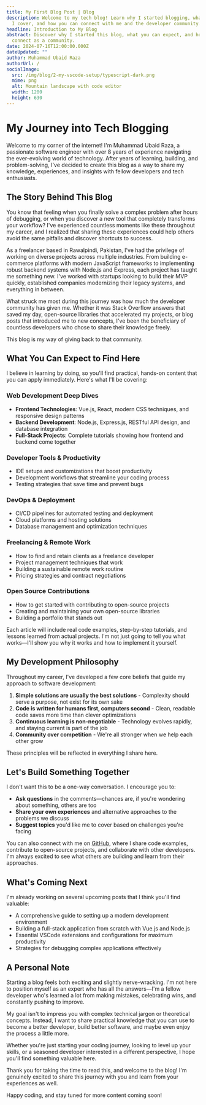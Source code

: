 ```yaml
---
title: My First Blog Post | Blog
description: Welcome to my tech blog! Learn why I started blogging, what topics
  I cover, and how you can connect with me and the developer community.
headline: Introduction to My Blog
abstract: Discover why I started this blog, what you can expect, and how we can
  connect as a community.
date: 2024-07-16T12:00:00.000Z
dateUpdated: ""
author: Muhammad Ubaid Raza
authorUrl: /
socialImage:
  src: /img/blog/2-my-vscode-setup/typescript-dark.png
  mime: png
  alt: Mountain landscape with code editor
  width: 1200
  height: 630
---
```


# My Journey into Tech Blogging

Welcome to my corner of the internet! I'm Muhammad Ubaid Raza, a passionate software engineer with over 8 years of experience navigating the ever-evolving world of technology. After years of learning, building, and problem-solving, I've decided to create this blog as a way to share my knowledge, experiences, and insights with fellow developers and tech enthusiasts.

## The Story Behind This Blog

You know that feeling when you finally solve a complex problem after hours of debugging, or when you discover a new tool that completely transforms your workflow? I've experienced countless moments like these throughout my career, and I realized that sharing these experiences could help others avoid the same pitfalls and discover shortcuts to success.

As a freelancer based in Rawalpindi, Pakistan, I've had the privilege of working on diverse projects across multiple industries. From building e-commerce platforms with modern JavaScript frameworks to implementing robust backend systems with Node.js and Express, each project has taught me something new. I've worked with startups looking to build their MVP quickly, established companies modernizing their legacy systems, and everything in between.

What struck me most during this journey was how much the developer community has given me. Whether it was Stack Overflow answers that saved my day, open-source libraries that accelerated my projects, or blog posts that introduced me to new concepts, I've been the beneficiary of countless developers who chose to share their knowledge freely.

This blog is my way of giving back to that community.

## What You Can Expect to Find Here

I believe in learning by doing, so you'll find practical, hands-on content that you can apply immediately. Here's what I'll be covering:

### Web Development Deep Dives
- **Frontend Technologies**: Vue.js, React, modern CSS techniques, and responsive design patterns
- **Backend Development**: Node.js, Express.js, RESTful API design, and database integration
- **Full-Stack Projects**: Complete tutorials showing how frontend and backend come together

### Developer Tools & Productivity
- IDE setups and customizations that boost productivity
- Development workflows that streamline your coding process
- Testing strategies that save time and prevent bugs

### DevOps & Deployment
- CI/CD pipelines for automated testing and deployment
- Cloud platforms and hosting solutions
- Database management and optimization techniques

### Freelancing & Remote Work
- How to find and retain clients as a freelance developer
- Project management techniques that work
- Building a sustainable remote work routine
- Pricing strategies and contract negotiations

### Open Source Contributions
- How to get started with contributing to open-source projects
- Creating and maintaining your own open-source libraries
- Building a portfolio that stands out

Each article will include real code examples, step-by-step tutorials, and lessons learned from actual projects. I'm not just going to tell you what works—I'll show you why it works and how to implement it yourself.

## My Development Philosophy

Throughout my career, I've developed a few core beliefs that guide my approach to software development:

1. **Simple solutions are usually the best solutions** - Complexity should serve a purpose, not exist for its own sake
2. **Code is written for humans first, computers second** - Clean, readable code saves more time than clever optimizations
3. **Continuous learning is non-negotiable** - Technology evolves rapidly, and staying current is part of the job
4. **Community over competition** - We're all stronger when we help each other grow

These principles will be reflected in everything I share here.

## Let's Build Something Together

I don't want this to be a one-way conversation. I encourage you to:

- **Ask questions** in the comments—chances are, if you're wondering about something, others are too
- **Share your own experiences** and alternative approaches to the problems we discuss
- **Suggest topics** you'd like me to cover based on challenges you're facing

You can also connect with me on [GitHub](https://github.com/mubaidr), where I share code examples, contribute to open-source projects, and collaborate with other developers. I'm always excited to see what others are building and learn from their approaches.

## What's Coming Next

I'm already working on several upcoming posts that I think you'll find valuable:

- A comprehensive guide to setting up a modern development environment
- Building a full-stack application from scratch with Vue.js and Node.js
- Essential VSCode extensions and configurations for maximum productivity
- Strategies for debugging complex applications effectively

## A Personal Note

Starting a blog feels both exciting and slightly nerve-wracking. I'm not here to position myself as an expert who has all the answers—I'm a fellow developer who's learned a lot from making mistakes, celebrating wins, and constantly pushing to improve.

My goal isn't to impress you with complex technical jargon or theoretical concepts. Instead, I want to share practical knowledge that you can use to become a better developer, build better software, and maybe even enjoy the process a little more.

Whether you're just starting your coding journey, looking to level up your skills, or a seasoned developer interested in a different perspective, I hope you'll find something valuable here.

Thank you for taking the time to read this, and welcome to the blog! I'm genuinely excited to share this journey with you and learn from your experiences as well.

Happy coding, and stay tuned for more content coming soon!

